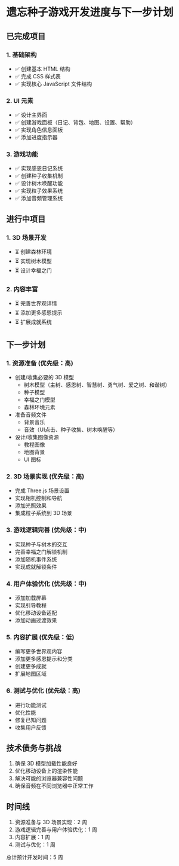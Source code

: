 # 遗忘种子游戏开发进度与下一步计划

## 已完成项目

### 1. 基础架构
- ✅ 创建基本 HTML 结构
- ✅ 完成 CSS 样式表
- ✅ 实现核心 JavaScript 文件结构

### 2. UI 元素
- ✅ 设计主界面
- ✅ 创建游戏面板（日记、背包、地图、设置、帮助）
- ✅ 实现角色信息面板
- ✅ 添加进度指示器

### 3. 游戏功能
- ✅ 实现感恩日记系统
- ✅ 创建种子收集机制
- ✅ 设计树木唤醒功能
- ✅ 实现粒子效果系统
- ✅ 添加音频管理系统

## 进行中项目

### 1. 3D 场景开发
- ⏳ 创建森林环境
- ⏳ 实现树木模型
- ⏳ 设计幸福之门

### 2. 内容丰富
- ⏳ 完善世界观详情
- ⏳ 添加更多感恩提示
- ⏳ 扩展成就系统

## 下一步计划

### 1. 资源准备 (优先级：高)
- 创建/收集必要的 3D 模型
  - 树木模型（主树、感恩树、智慧树、勇气树、爱之树、和谐树）
  - 种子模型
  - 幸福之门模型
  - 森林环境元素
- 准备音频文件
  - 背景音乐
  - 音效（UI点击、种子收集、树木唤醒等）
- 设计/收集图像资源
  - 教程图像
  - 地图背景
  - UI 图标

### 2. 3D 场景实现 (优先级：高)
- 完成 Three.js 场景设置
- 实现相机控制和导航
- 添加光照效果
- 集成粒子系统到 3D 场景

### 3. 游戏逻辑完善 (优先级：中)
- 实现种子与树木的交互
- 完善幸福之门解锁机制
- 添加随机事件系统
- 实现成就解锁条件

### 4. 用户体验优化 (优先级：中)
- 添加加载屏幕
- 实现引导教程
- 优化移动设备适配
- 添加动画过渡效果

### 5. 内容扩展 (优先级：低)
- 编写更多世界观内容
- 添加更多感恩提示和分类
- 创建更多成就
- 扩展地图区域

### 6. 测试与优化 (优先级：高)
- 进行功能测试
- 优化性能
- 修复已知问题
- 收集用户反馈

## 技术债务与挑战

1. 确保 3D 模型加载性能良好
2. 优化移动设备上的渲染性能
3. 解决可能的浏览器兼容性问题
4. 确保音频在不同浏览器中正常工作

## 时间线

1. 资源准备与 3D 场景实现：2 周
2. 游戏逻辑完善与用户体验优化：1 周
3. 内容扩展：1 周
4. 测试与优化：1 周

总计预计开发时间：5 周